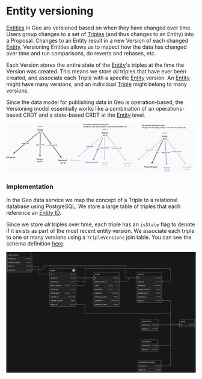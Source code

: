 # Entity versioning

[Entities](01-entities.md) in Geo are versioned based on when they have changed over time. Users group changes to a set of [Triples](02-triples.md) (and thus changes to an Entity) into a Proposal. Changes to an Entity result in a new Version of each changed [Entity](01-entities.md). Versioning Entities allows us to inspect how the data has changed over time and run comparisons, do reverts and rebases, etc.

Each Version stores the entire state of the [Entity](01-entities.md)'s triples at the time the Version was created. This means we store _all_ triples that have ever been created, and associate each Triple with a specific [Entity](01-entities.md) version. An [Entity](01-entities.md) might have many versions, and an individual [Triple](02-triples.md) might belong to many versions.

Since the data model for publishing data in Geo is operation-based, the Versioning model essentially works like a combination of an operations-based CRDT and a state-based CRDT at the [Entity](01-entities.md) level.

![Image depicting how an entity and its triples have changed over time, each bundled set of changes resulting in a new entity version](images/versioning.png)

### Implementation

In the Geo data service we map the concept of a Triple to a relational database using PostgreSQL. We store a large table of triples that each reference an [Entity ID](https://github.com/geobrowser/geogenesis/blob/bf51df1309f412de957942e0405400163f92878e/packages/substream/src/sql/initPublic.sql#L112).

Since we store _all_ triples over time, each triple has an `isStale` flag to denote if it exists as part of the most recent entity version. We associate each triple to one or many versions using a `TripleVersions` join table. You can see the schema definition [here](https://github.com/geobrowser/geogenesis/blob/bf51df1309f412de957942e0405400163f92878e/packages/substream/src/sql/initPublic.sql#L168).

![Diagram depicting the Geo data model](images/data-model.png)

